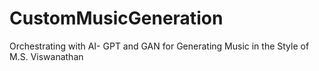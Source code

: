 # CustomMusicGeneration
Orchestrating with AI- GPT and GAN for Generating Music in the Style of M.S. Viswanathan
